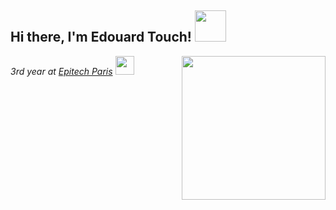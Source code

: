 <h2> Hi there, I'm Edouard Touch! <img src="https://i.pinimg.com/originals/80/21/74/8021744fc275101ed9a4b75ace41f168.gif" width="50"></h2>
<img align='right' src="https://static.wikia.nocookie.net/deltarune/images/5/57/Ralsei_battle_idle.gif/revision/latest/top-crop/width/220/height/220?cb=20200103163702" width="230">
<p><em>3rd year at <a href="https://www.epitech.eu/">Epitech Paris</a>    <img src="https://newsroom.ionis-group.com/wp-content/uploads/2018/12/epitech-logo-signature-quadri.png" width="30"></br>
</em></p>
